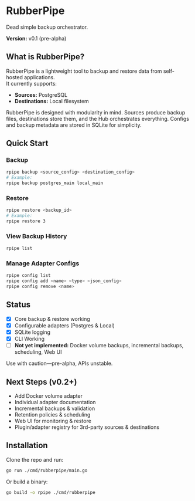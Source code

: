 # RubberPipe

Dead simple backup orchestrator.

**Version:** v0.1 (pre-alpha)

## What is RubberPipe?

RubberPipe is a lightweight tool to backup and restore data from self-hosted applications.  
It currently supports:

- **Sources:** PostgreSQL  
- **Destinations:** Local filesystem  

RubberPipe is designed with modularity in mind. Sources produce backup files, destinations store them, and the Hub orchestrates everything. Configs and backup metadata are stored in SQLite for simplicity.


## Quick Start

### Backup

```bash
rpipe backup <source_config> <destination_config>
# Example:
rpipe backup postgres_main local_main
```

### Restore

```bash
rpipe restore <backup_id>
# Example:
rpipe restore 3
```
### View Backup History

```bash
rpipe list
```

### Manage Adapter Configs

```bash
rpipe config list
rpipe config add <name> <type> <json_config>
rpipe config remove <name>
```




## Status

- [x] Core backup & restore working 
- [x] Configurable adapters (Postgres & Local) 
- [x] SQLite logging 
- [x] CLI Working
- [ ] **Not yet implemented:** Docker volume backups, incremental backups, scheduling, Web UI  

Use with caution—pre-alpha, APIs unstable.


## Next Steps (v0.2+)

- Add Docker volume adapter  
- Individual adapter documentation
- Incremental backups & validation  
- Retention policies & scheduling  
- Web UI for monitoring & restore  
- Plugin/adapter registry for 3rd-party sources & destinations  


## Installation

Clone the repo and run:

```bash
go run ./cmd/rubberpipe/main.go
```

Or build a binary:

```bash
go build -o rpipe ./cmd/rubberpipe
```
